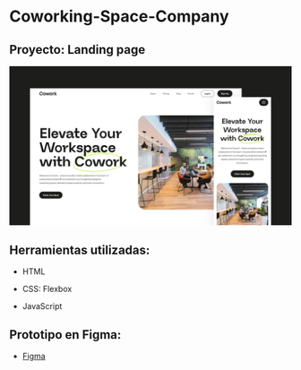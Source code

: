 # Coworking-Space-Company



## Proyecto: Landing page


![imagen](assets/template.png)



## Herramientas utilizadas:

* HTML

* CSS: Flexbox

* JavaScript



## Prototipo en Figma:

* [Figma](https://www.figma.com/community/file/1354651678737219705/cowork-coworking-space-company)
